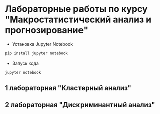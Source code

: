 # Лабораторные работы по курсу "Макростатистический анализ и прогнозирование"

- Установка Jupyter Notebook 

```python 
pip install jupyter notebook
```

- Запуск кода

```python 
jupyter notebook
```

## 1 лабораторная "Кластерный анализ"

## 2 лабораторная "Дискриминантный анализ" 
